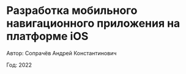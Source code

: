 # Разработка мобильного навигационного приложения на платформе iOS

Автор: Сопрачёв Андрей Константинович

Год: 2022

